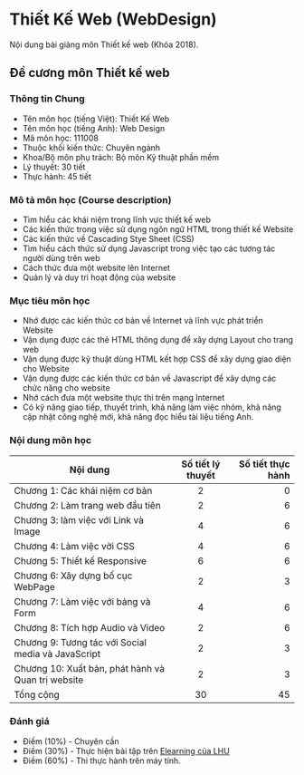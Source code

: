# Thiết Kế Web (WebDesign)
Nội dung bài giảng môn Thiết kế web (Khóa 2018).
## Đề cương môn Thiết kế web
### Thông tin Chung
- Tên môn học (tiếng Việt):	Thiết Kế Web
- Tên môn học (tiếng Anh):	Web Design
- Mã môn học:	111008
- Thuộc khối kiến thức:	Chuyên ngành
- Khoa/Bộ môn phụ trách:	Bộ môn Kỹ thuật phần mềm
- Lý thuyết: 	30 tiết
- Thực hành: 	45 tiết 
### Mô tả môn học (Course description)
-	Tìm hiểu các khái niệm trong lĩnh vực thiết kế web
-	Các kiến thức trong việc sử dụng ngôn ngữ HTML trong thiết kế Website
-	Các kiến thức về Cascading Stye Sheet (CSS)
-	Tìm hiểu cách thức sử dụng Javascript trong việc tạo các tương tác người dùng trên web
-	Cách thức đưa một website lên Internet
-	Quản lý và duy trì hoạt động của website
### Mục tiêu môn học
- Nhớ được các kiến thức cơ bản về Internet và lĩnh vực phát triển Website
- Vận dụng được các thẻ HTML thông dụng để xây dựng Layout cho trang web
- Vận dụng được kỹ thuật dùng HTML kết hợp CSS để xây dựng giao diện cho Website
- Vận dụng được các kiến thức cơ bản về Javascript để  xây dựng các chức năng cho website
- Nhớ cách đưa một website thực thi trên mạng Internet
- Có kỹ năng giao tiếp, thuyết trình, khả năng làm việc nhóm, khả năng cập nhật công nghệ mới, khả năng đọc hiểu tài liệu tiếng Anh.
### Nội dung môn học
| Nội dung                                          | Số tiết lý thuyết | Số tiết thực hành|
|------------------------------------------------   | :----------------:| ----------------:|
|Chương 1: Các khái niệm cơ bản                     | 2                 | 0                |
|Chương 2: Làm trang web đầu tiên                   | 2                 | 6                |
|Chương 3: làm việc với Link và Image               | 4                 | 6                |
|Chương 4: Làm việc vời CSS                         | 4                 | 6                |
|Chương 5: Thiết kế Responsive                      | 6                 | 6                |
|Chương 6: Xây dựng bố cục WebPage                  | 2                 | 3                |
|Chương 7: Làm việc với bảng và Form                | 4                 | 6                |
|Chương 8: Tích hợp Audio và Video                  | 2                 | 6                |
|Chương 9: Tương tác với Social media và JavaScript | 2                 | 3                |
|Chương 10: Xuất bản, phát hành và Quan trị website | 2                 | 3                |
|Tổng cộng                                          | 30                | 45               |
### Đánh giá
- Điềm (10%) - Chuyên cần
- Điềm (30%) - Thực hiện bài tập trên [Elearning của LHU](https://elearn.lhu.edu.vn/course/view.php?id=115)
- Điềm (60%) - Thi thực hành trên máy tính.
